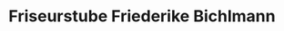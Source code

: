 ---
title: "Friseurstube Friederike Bichlmann"
url: /siegsdorf/friseurstube-friederike-bichlmann/
shop: Friseur
---